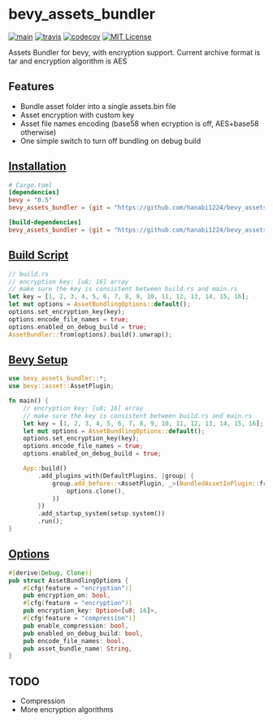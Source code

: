 # bevy_assets_bundler

[![main](https://github.com/hanabi1224/bevy_assets_bundler/actions/workflows/main.yml/badge.svg)](https://github.com/hanabi1224/bevy_assets_bundler/actions/workflows/main.yml)
[![travis](https://travis-ci.com/hanabi1224/bevy_assets_bundler.svg?branch=main)](https://travis-ci.com/github/hanabi1224/bevy_assets_bundler)
[![codecov](https://codecov.io/gh/hanabi1224/bevy_assets_bundler/branch/main/graph/badge.svg?token=gOcqVpMmIY)](https://codecov.io/gh/hanabi1224/bevy_assets_bundler)
[![MIT License](https://img.shields.io/github/license/hanabi1224/bevy_assets_bundler.svg)](https://github.com/hanabi1224/bevy_assets_bundler/blob/master/LICENSE)

Assets Bundler for bevy, with encryption support. Current archive format is tar and encryption algorithm is AES

## Features

- Bundle asset folder into a single assets.bin file
- Asset encryption with custom key
- Asset file names encoding (base58 when ecryption is off, AES+base58 otherwise)
- One simple switch to turn off bundling on debug build

## [Installation](https://github.com/hanabi1224/bevy_assets_bundler/blob/main/example/Cargo.toml)
```toml
# Cargo.toml
[dependencies]
bevy = "0.5"
bevy_assets_bundler = {git = "https://github.com/hanabi1224/bevy_assets_bundler"}

[build-dependencies]
bevy_assets_bundler = {git = "https://github.com/hanabi1224/bevy_assets_bundler"}
```

## [Build Script](https://github.com/hanabi1224/bevy_assets_bundler/blob/main/example/build.rs)
```rust
// build.rs
// encryption key: [u8; 16] array
// make sure the key is consistent between build.rs and main.rs
let key = [1, 2, 3, 4, 5, 6, 7, 8, 9, 10, 11, 12, 13, 14, 15, 16];
let mut options = AssetBundlingOptions::default();
options.set_encryption_key(key);
options.encode_file_names = true;
options.enabled_on_debug_build = true;
AssetBundler::from(options).build().unwrap();
```

## [Bevy Setup](https://github.com/hanabi1224/bevy_assets_bundler/blob/main/example/src/main.rs)
```rust
use bevy_assets_bundler::*;
use bevy::asset::AssetPlugin;

fn main() {
    // encryption key: [u8; 16] array
    // make sure the key is consistent between build.rs and main.rs
    let key = [1, 2, 3, 4, 5, 6, 7, 8, 9, 10, 11, 12, 13, 14, 15, 16];
    let mut options = AssetBundlingOptions::default();
    options.set_encryption_key(key);
    options.encode_file_names = true;
    options.enabled_on_debug_build = true;

    App::build()
        .add_plugins_with(DefaultPlugins, |group| {
            group.add_before::<AssetPlugin, _>(BundledAssetIoPlugin::from(
                options.clone(),
            ))
        })
        .add_startup_system(setup.system())
        .run();
}
```

## [Options](https://github.com/hanabi1224/bevy_assets_bundler/blob/main/src/plugin/bundled_asset_options.rs)
```rust
#[derive(Debug, Clone)]
pub struct AssetBundlingOptions {
    #[cfg(feature = "encryption")]
    pub encryption_on: bool,
    #[cfg(feature = "encryption")]
    pub encryption_key: Option<[u8; 16]>,
    #[cfg(feature = "compression")]
    pub enable_compression: bool,
    pub enabled_on_debug_build: bool,
    pub encode_file_names: bool,
    pub asset_bundle_name: String,
}
```

## TODO

- Compression
- More encryption algorithms
